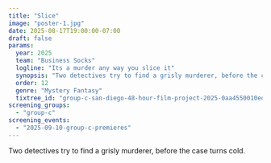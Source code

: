 ```yaml
---
title: "Slice"
image: "poster-1.jpg"
date: 2025-08-17T19:00:00-07:00
draft: false
params:
  year: 2025
  team: "Business Socks"
  logline: "Its a murder any way you slice it"
  synopsis: "Two detectives try to find a grisly murderer, before the case turns cold. "
  order: 12
  genre: "Mystery Fantasy"
  tixtree_id: "group-c-san-diego-48-hour-film-project-2025-0aa4550010ed"
screening_groups:
  - "group-c"
screening_events:
  - "2025-09-10-group-c-premieres"
---
```


Two detectives try to find a grisly murderer, before the case turns cold. 
